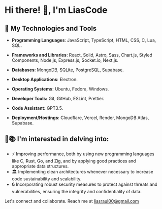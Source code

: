 # Hi there! 👋, I'm LiasCode

## 🚀 My Technologies and Tools

- **Programming Languages**: JavaScript, TypeScript, HTML, CSS, C, Lua, SQL.

- **Frameworks and Libraries:** React, Solid, Astro, Sass, Chart.js, Styled Components, Node.js, Express.js, Socket.io, Next.js.

- **Databases:** MongoDB, SQLite, PostgreSQL, Supabase.

- **Desktop Applications:** Electron.

- **Operating Systems:** Ubuntu, Fedora, Windows.

- **Developer Tools:** Git, GitHub, ESLint, Prettier.

- **Code Assistant:** GPT3.5.

- **Deployment/Hostings:** Cloudflare, Vercel, Render, MongoDB Atlas, Supabase.

## 🧠📚 I'm interested in delving into:
- ⚡ Improving performance, both by using new programming languages like C, Rust, Go, and Zig, and by applying good practices and appropriate data structures.
- 🏛️ Implementing clean architectures whenever necessary to increase code sustainability and scalability.
- 🔒 Incorporating robust security measures to protect against threats and vulnerabilities, ensuring the integrity and confidentiality of data.

Let's connect and collaborate. Reach me at [liasraul00@gmail.com](mailto:liasraul00@gmail)
